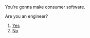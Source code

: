 You're gonna make consumer software.

Are you an engineer?

1. [Yes](1-engineer)
2. [No](2-nonengineer)
